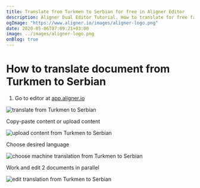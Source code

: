 ```yaml
---
title: Translate from Turkmen to Serbian for free in Aligner Editor
description: Aligner Dual Editor Tutorial. How to translate for free from Turkmen to Serbian. Aligner is multilingual document management platform. 
ogImage: "https://www.aligner.io/images/aligner-logo.png"
date: 2020-05-06T07:09:21+03:00
image: ../images/aligner-logo.png
onBlog: true
---
```


# How to translate document from Turkmen to Serbian

1. Go to editor at [app.aligner.io](https://app.aligner.io "Aligner App web page")

![translate from Turkmen to Serbian](../aligner-blank-editor.png "translate from Turkmen to Serbian")

Copy-paste content or upload content

![upload content from Turkmen to Serbian](../aligner-uploaded-document.png "upload content from Turkmen to Serbian")

Choose desired language

![choose machine translation from Turkmen to Serbian](../aligner-language-dropdown.png "choose machine translation from Turkmen to Serbian")

Work and edit 2 documents in parallel

![edit translation from Turkmen to Serbian](../aligner-double-sitded-editor.png "edit translation from Turkmen to Serbian")

